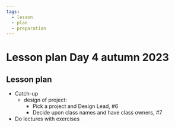```yaml
---
tags:
  - lesson
  - plan
  - preparation
---
```


# Lesson plan Day 4 autumn 2023

## Lesson plan

* Catch-up
    * design of project:
        * Pick a project and Design Lead, #6
        * Decide upon class names and have class owners, #7
* Do lectures with exercises
